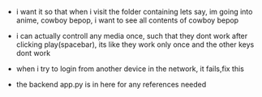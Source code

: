 

- i want it so that when i visit the folder containing lets say, im going into anime, cowboy bepop, i want to see all contents of cowboy bepop

- i can actually controll any media once, such that they dont work after clicking play(spacebar), its like they work only once and the other keys dont work

- when i try to login from another device in the network, it fails,fix this
- the backend app.py is in here for any references needed